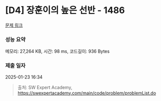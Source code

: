 # [D4] 장훈이의 높은 선반 - 1486 

[문제 링크](https://swexpertacademy.com/main/code/problem/problemDetail.do?contestProbId=AV2b7Yf6ABcBBASw) 

### 성능 요약

메모리: 27,264 KB, 시간: 98 ms, 코드길이: 936 Bytes

### 제출 일자

2025-01-23 16:34



> 출처: SW Expert Academy, https://swexpertacademy.com/main/code/problem/problemList.do